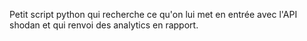 Petit script python qui recherche ce qu'on lui met en entrée avec l'API shodan et qui renvoi des analytics en rapport.